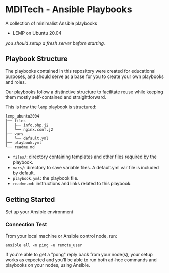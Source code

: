 # MDITech - Ansible Playbooks
A collection of minimalist Ansible playbooks

* LEMP on Ubuntu 20.04

*you should setup a fresh server before starting.*

## Playbook Structure
The playbooks contained in this repository were created for educational purposes, and should serve as a base for you to create your own playbooks and roles.

Our playbooks follow a distinctive structure to facilitate reuse while keeping them mostly self-contained and straightforward.

This is how the `lemp` playbook is structured:

```
lemp_ubuntu2004
├── files
│   ├── info.php.j2
│   └── nginx.conf.j2
├── vars
│   └── default.yml
├── playbook.yml
└── readme.md
```

* `files/`: directory containing templates and other files required by the playbook.
* `vars/`: directory to save variable files. A default.yml var file is included by default.
* `playbook.yml`: the playbook file.
* `readme.md`: instructions and links related to this playbook.

## Getting Started
Set up your Ansible environment

### Connection Test
From your local machine or Ansible control node, run:

```
ansible all -m ping -u remote_user
```
If you're able to get a "pong" reply back from your node(s), your setup works as expected and you'll be able to run both ad-hoc commands and playbooks on your nodes, using Ansible.